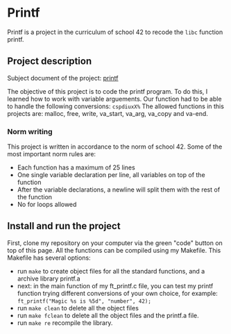 # Printf

Printf is a project in the curriculum of school 42 to recode the <code>libc</code> function printf.

## Project description
<p>Subject document of the project: <a href="printf_subject.pdf" target="_blank">printf</a></p>
The objective of this project is to code the printf program. To do this, I learned how to work with variable arguements. 
Our function had to be able to handle the following conversions: <code>cspdiuxX%</code>
The allowed functions in this projects are: malloc, free, write, va_start, va_arg, va_copy and va-end.

### Norm writing

This project is written in accordance to the norm of school 42. Some of the most important norm rules are:
- Each function has a maximum of 25 lines
- One single variable declaration per line, all variables on top of the function 
- After the variable declarations, a newline will split them with the rest of the function
- No for loops allowed


## Install and run the project

First, clone my repository on your computer via the green "code" button on top of this page.
All the functions can be compiled using my Makefile. This Makefile has several options:
- run <code>make</code> to create object files for all the standard functions, and a archive library printf.a
- next: in the main function of my ft_printf.c file, you can test my printf function trying different conversions of your own choice, for example:
<code>ft_printf("Magic %s is %5d", "number", 42);</code>
- run <code>make clean</code> to delete all the object files
- run <code>make fclean</code> to delete all the object files and the printf.a file.
- run <code>make re</code> recompile the library.
